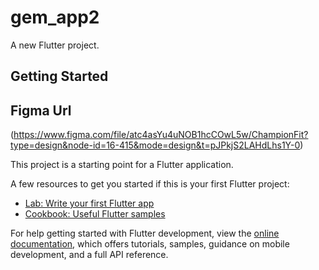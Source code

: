 # gem_app2

A new Flutter project.

## Getting Started
## Figma Url
(https://www.figma.com/file/atc4asYu4uNOB1hcCOwL5w/ChampionFit?type=design&node-id=16-415&mode=design&t=pJPkjS2LAHdLhs1Y-0)

This project is a starting point for a Flutter application.

A few resources to get you started if this is your first Flutter project:

- [Lab: Write your first Flutter app](https://docs.flutter.dev/get-started/codelab)
- [Cookbook: Useful Flutter samples](https://docs.flutter.dev/cookbook)

For help getting started with Flutter development, view the
[online documentation](https://docs.flutter.dev/), which offers tutorials,
samples, guidance on mobile development, and a full API reference.
